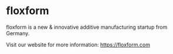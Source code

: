 # floxform


floxform is a new & innovative additive manufacturing startup from Germany.

Visit our website for more information: https://floxform.com

